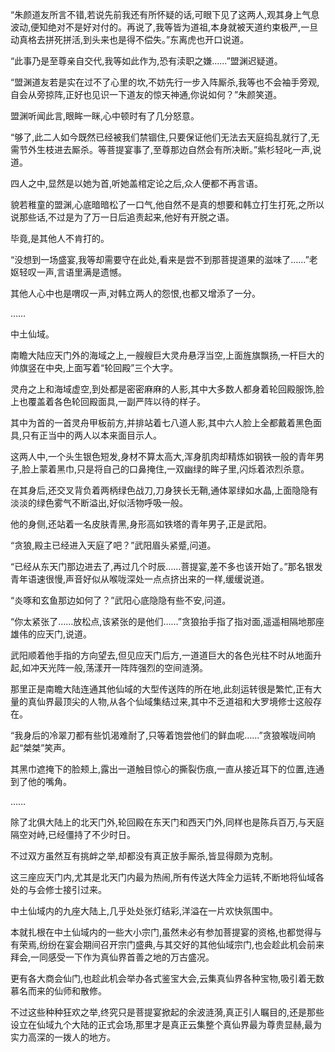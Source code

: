 
“朱颜道友所言不错,若说先前我还有所怀疑的话,可眼下见了这两人,观其身上气息波动,便知绝对不是好对付的。再说了,我等皆为道祖,本身就被天道约束极严,一旦动真格去拼死拼活,到头来也是得不偿失。”东离虎也开口说道。

“此事乃是至尊亲自交代,我等如此作为,恐有渎职之嫌……”盟渊迟疑道。

“盟渊道友若是实在过不了心里的坎,不妨先行一步入阵厮杀,我等也不会袖手旁观,自会从旁掠阵,正好也见识一下道友的惊天神通,你说如何？”朱颜笑道。

盟渊听闻此言,眼眸一眯,心中顿时有了几分怒意。

“够了,此二人如今既然已经被我们禁锢住,只要保证他们无法去天庭捣乱就行了,无需节外生枝进去厮杀。等菩提宴事了,至尊那边自然会有所决断。”紫杉轻叱一声,说道。

四人之中,显然是以她为首,听她盖棺定论之后,众人便都不再言语。

貌若稚童的盟渊,心底暗暗松了一口气,他自然不是真的想要和韩立打生打死,之所以说那些话,不过是为了万一日后追责起来,他好有开脱之语。

毕竟,是其他人不肯打的。

“没想到一场盛宴,我等却需要守在此处,看来是尝不到那菩提道果的滋味了……”老妪轻叹一声,言语里满是遗憾。

其他人心中也是喟叹一声,对韩立两人的怨恨,也都又增添了一分。

……

中土仙域。

南瞻大陆应天门外的海域之上,一艘艘巨大灵舟悬浮当空,上面旌旗飘扬,一杆巨大的帅旗竖在中央,上面写着“轮回殿”三个大字。

灵舟之上和海域虚空,到处都是密密麻麻的人影,其中大多数人都身着轮回殿服饰,脸上也覆盖着各色轮回殿面具,一副严阵以待的样子。

其中为首的一首灵舟甲板前方,并排站着七八道人影,其中六人脸上全都戴着黑色面具,只有正当中的两人以本来面目示人。

这两人中,一个头生银色短发,身材不算太高大,浑身肌肉却精炼如钢铁一般的青年男子,脸上蒙着黑巾,只是将自己的口鼻掩住,一双幽绿的眸子里,闪烁着浓烈杀意。

在其身后,还交叉背负着两柄绿色战刀,刀身狭长无鞘,通体翠绿如水晶,上面隐隐有淡淡的绿色雾气不断溢出,好似活物呼吸一般。

他的身侧,还站着一名皮肤青黑,身形高如铁塔的青年男子,正是武阳。

“贪狼,殿主已经进入天庭了吧？”武阳眉头紧蹙,问道。

“已经从东天门那边进去了,再过几个时辰……菩提宴,差不多也该开始了。”那名银发青年语速很慢,声音好似从喉咙深处一点点挤出来的一样,缓缓说道。

“炎啄和玄鱼那边如何了？”武阳心底隐隐有些不安,问道。

“你太紧张了……放松点,该紧张的是他们……”贪狼抬手指了指对面,遥遥相隔地那座雄伟的应天门,说道。

武阳顺着他手指的方向望去,但见应天门后方,一道道巨大的各色光柱不时从地面升起,如冲天光阵一般,荡漾开一阵阵强烈的空间涟漪。

那里正是南瞻大陆连通其他仙域的大型传送阵的所在地,此刻运转很是繁忙,正有大量的真仙界最顶尖的人物,从各个仙域集结过来,其中不乏道祖和大罗境修士这般存在。

“我身后的冷翠刀都有些饥渴难耐了,只等着饱尝他们的鲜血呢……”贪狼喉咙间响起“桀桀”笑声。

其黑巾遮掩下的脸颊上,露出一道触目惊心的撕裂伤痕,一直从接近耳下的位置,连通到了他的嘴角。

……

除了北俱大陆上的北天门外,轮回殿在东天门和西天门外,同样也是陈兵百万,与天庭隔空对峙,已经僵持了不少时日。

不过双方虽然互有挑衅之举,却都没有真正放手厮杀,皆显得颇为克制。

这三座应天门内,尤其是北天门内最为热闹,所有传送大阵全力运转,不断地将仙域各处的与会修士接引过来。

中土仙域内的九座大陆上,几乎处处张灯结彩,洋溢在一片欢快氛围中。

本就扎根在中土仙域内的一些大小宗门,虽然未必有参加菩提宴的资格,也都觉得与有荣焉,纷纷在宴会期间召开宗门盛典,与其交好的其他仙域宗门,也会趁此机会前来拜会,一同感受一下作为真仙界首善之地的万古盛况。

更有各大商会仙门,也趁此机会举办各式鉴宝大会,云集真仙界各种宝物,吸引着无数慕名而来的仙师和散修。

不过这些种种狂欢之举,终究只是菩提宴掀起的余波涟漪,真正引人瞩目的,还是那些设立在仙域九个大陆的正式会场,那里才是真正云集整个真仙界最为尊贵显赫,最为实力高深的一拨人的地方。